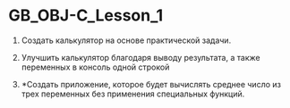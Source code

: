 # GB_OBJ-C_Lesson_1

1. Создать калькулятор на основе практической задачи.

2. Улучшить калькулятор благодаря выводу результата, а также переменных в консоль одной строкой

3. *Создать приложение, которое будет вычислять среднее число из трех переменных без применения специальных функций.
